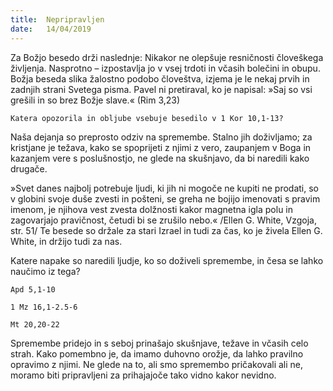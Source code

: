 ```yaml
---
title:  Nepripravljen
date:   14/04/2019
---
```


Za Božjo besedo drži naslednje: Nikakor ne olepšuje resničnosti človeškega življenja. Nasprotno – izpostavlja jo v vsej trdoti in včasih bolečini in obupu. Božja beseda slika žalostno podobo človeštva, izjema je le nekaj prvih in zadnjih strani Svetega pisma. Pavel ni pretiraval, ko je napisal: »Saj so vsi grešili in so brez Božje slave.« (Rim 3,23)

`Katera opozorila in obljube vsebuje besedilo v 1 Kor 10,1-13?`

Naša dejanja so preprosto odziv na spremembe. Stalno jih doživljamo; za kristjane je težava, kako se spoprijeti z njimi z vero, zaupanjem v Boga in kazanjem vere s poslušnostjo, ne glede na skušnjavo, da bi naredili kako drugače.

»Svet danes najbolj potrebuje ljudi, ki jih ni mogoče ne kupiti ne prodati, so v globini svoje duše zvesti in pošteni, se greha ne bojijo imenovati s pravim imenom, je njihova vest zvesta dolžnosti kakor magnetna igla polu in zagovarjajo pravičnost, četudi bi se zrušilo nebo.« /Ellen G. White, Vzgoja, str. 51/ Te besede so držale za stari Izrael in tudi za čas, ko je živela Ellen G. White, in držijo tudi za nas.

Katere napake so naredili ljudje, ko so doživeli spremembe, in česa se lahko naučimo iz tega?

`Apd 5,1-10`

`1 Mz 16,1-2.5-6`

`Mt 20,20-22`

Spremembe pridejo in s seboj prinašajo skušnjave, težave in včasih celo strah. Kako pomembno je, da imamo duhovno orožje, da lahko pravilno opravimo z njimi. Ne glede na to, ali smo spremembo pričakovali ali ne, moramo biti pripravljeni za prihajajoče tako vidno kakor nevidno.
